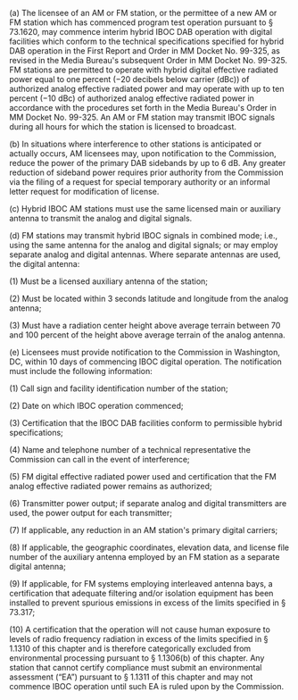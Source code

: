 (a) The licensee of an AM or FM station, or the permittee of a new AM or FM station which has commenced program test operation pursuant to § 73.1620, may commence interim hybrid IBOC DAB operation with digital facilities which conform to the technical specifications specified for hybrid DAB operation in the First Report and Order in MM Docket No. 99-325, as revised in the Media Bureau's subsequent Order in MM Docket No. 99-325. FM stations are permitted to operate with hybrid digital effective radiated power equal to one percent (−20 decibels below carrier (dBc)) of authorized analog effective radiated power and may operate with up to ten percent (−10 dBc) of authorized analog effective radiated power in accordance with the procedures set forth in the Media Bureau's Order in MM Docket No. 99-325. An AM or FM station may transmit IBOC signals during all hours for which the station is licensed to broadcast.

(b) In situations where interference to other stations is anticipated or actually occurs, AM licensees may, upon notification to the Commission, reduce the power of the primary DAB sidebands by up to 6 dB. Any greater reduction of sideband power requires prior authority from the Commission via the filing of a request for special temporary authority or an informal letter request for modification of license.

(c) Hybrid IBOC AM stations must use the same licensed main or auxiliary antenna to transmit the analog and digital signals.

(d) FM stations may transmit hybrid IBOC signals in combined mode; i.e., using the same antenna for the analog and digital signals; or may employ separate analog and digital antennas. Where separate antennas are used, the digital antenna:

(1) Must be a licensed auxiliary antenna of the station;

(2) Must be located within 3 seconds latitude and longitude from the analog antenna;

(3) Must have a radiation center height above average terrain between 70 and 100 percent of the height above average terrain of the analog antenna.

(e) Licensees must provide notification to the Commission in Washington, DC, within 10 days of commencing IBOC digital operation. The notification must include the following information:

(1) Call sign and facility identification number of the station;

(2) Date on which IBOC operation commenced;

(3) Certification that the IBOC DAB facilities conform to permissible hybrid specifications;

(4) Name and telephone number of a technical representative the Commission can call in the event of interference;

(5) FM digital effective radiated power used and certification that the FM analog effective radiated power remains as authorized;

(6) Transmitter power output; if separate analog and digital transmitters are used, the power output for each transmitter;

(7) If applicable, any reduction in an AM station's primary digital carriers;

(8) If applicable, the geographic coordinates, elevation data, and license file number of the auxiliary antenna employed by an FM station as a separate digital antenna;

(9) If applicable, for FM systems employing interleaved antenna bays, a certification that adequate filtering and/or isolation equipment has been installed to prevent spurious emissions in excess of the limits specified in § 73.317;

(10) A certification that the operation will not cause human exposure to levels of radio frequency radiation in excess of the limits specified in § 1.1310 of this chapter and is therefore categorically excluded from environmental processing pursuant to § 1.1306(b) of this chapter. Any station that cannot certify compliance must submit an environmental assessment (“EA”) pursuant to § 1.1311 of this chapter and may not commence IBOC operation until such EA is ruled upon by the Commission.

